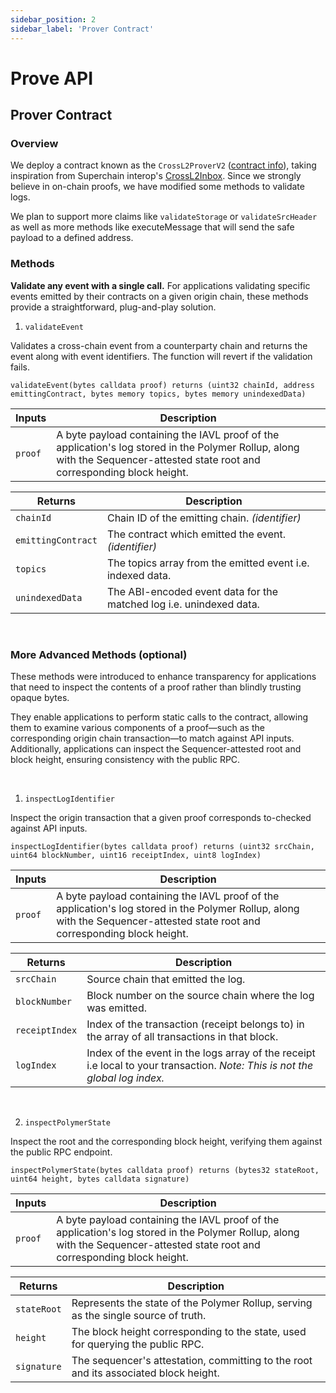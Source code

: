 ```yaml
---
sidebar_position: 2
sidebar_label: 'Prover Contract'
---
```


# Prove API

## Prover Contract

### Overview

We deploy a contract known as the `CrossL2ProverV2` ([contract info](https://docs.polymerlabs.org/docs/build/start/)), taking inspiration from Superchain interop's [CrossL2Inbox](https://specs.optimism.io/interop/predeploys.html#crossl2inbox). Since we strongly believe in on-chain proofs, we have modified some methods to validate logs.

We plan to support more claims like `validateStorage` or `validateSrcHeader` as well as more methods like executeMessage that will send the safe payload to a defined address.

### Methods

**Validate any event with a single call.** For applications validating specific events emitted by their contracts on a given origin chain, these methods provide a straightforward, plug-and-play solution. 

1. `validateEvent`

Validates a cross-chain event from a counterparty chain and returns the event along with event identifiers. The function will revert if the validation fails.

```
validateEvent(bytes calldata proof) returns (uint32 chainId, address emittingContract, bytes memory topics, bytes memory unindexedData)
```

| Inputs           | Description           |
| ---------------- | --------------------- |
| `proof` | A byte payload containing the IAVL proof of the application's log stored in the Polymer Rollup, along with the Sequencer-attested state root and corresponding block height.|

| Returns           | Description           |
| ----------------- | --------------------- |
| `chainId` | Chain ID of the emitting chain. _(identifier)_ |
| `emittingContract` | The contract which emitted the event. _(identifier)_ |
| `topics` | The topics array from the emitted event i.e. indexed data. |
| `unindexedData` | The ABI-encoded event data for the matched log i.e. unindexed data. |


<br/>

### More Advanced Methods (optional)

These methods were introduced to enhance transparency for applications that need to inspect the contents of a proof rather than blindly trusting opaque bytes. 

They enable applications to perform static calls to the contract, allowing them to examine various components of a proof—such as the corresponding origin chain transaction—to match against API inputs. Additionally, applications can inspect the Sequencer-attested root and block height, ensuring consistency with the public RPC.

<br/>

1. `inspectLogIdentifier`

Inspect the origin transaction that a given proof corresponds to-checked against API inputs.

```
inspectLogIdentifier(bytes calldata proof) returns (uint32 srcChain, uint64 blockNumber, uint16 receiptIndex, uint8 logIndex)
```

| Inputs           | Description           |
| ---------------- | --------------------- |
| `proof` | A byte payload containing the IAVL proof of the application's log stored in the Polymer Rollup, along with the Sequencer-attested state root and corresponding block height.|

| Returns           | Description           |
| ----------------- | --------------------- |
| `srcChain`     | Source chain that emitted the log. |
| `blockNumber`      | Block number on the source chain where the log was emitted. |
| `receiptIndex`             | Index of the transaction (receipt belongs to) in the array of all transactions in that block. |
| `logIndex`      | Index of the event in the logs array of the receipt i.e local to your transaction. _Note: This is not the global log index._  |

<br/>

2. `inspectPolymerState`

Inspect the root and the corresponding block height, verifying them against the public RPC endpoint.

```
inspectPolymerState(bytes calldata proof) returns (bytes32 stateRoot, uint64 height, bytes calldata signature)

```

| Inputs           | Description           |
| ---------------- | --------------------- |
| `proof` | A byte payload containing the IAVL proof of the application's log stored in the Polymer Rollup, along with the Sequencer-attested state root and corresponding block height.|

| Returns           | Description           |
| ----------------- | --------------------- |
| `stateRoot` | Represents the state of the Polymer Rollup, serving as the single source of truth. |
| `height` | The block height corresponding to the state, used for querying the public RPC. |
| `signature` | The sequencer's attestation, committing to the root and its associated block height. |

